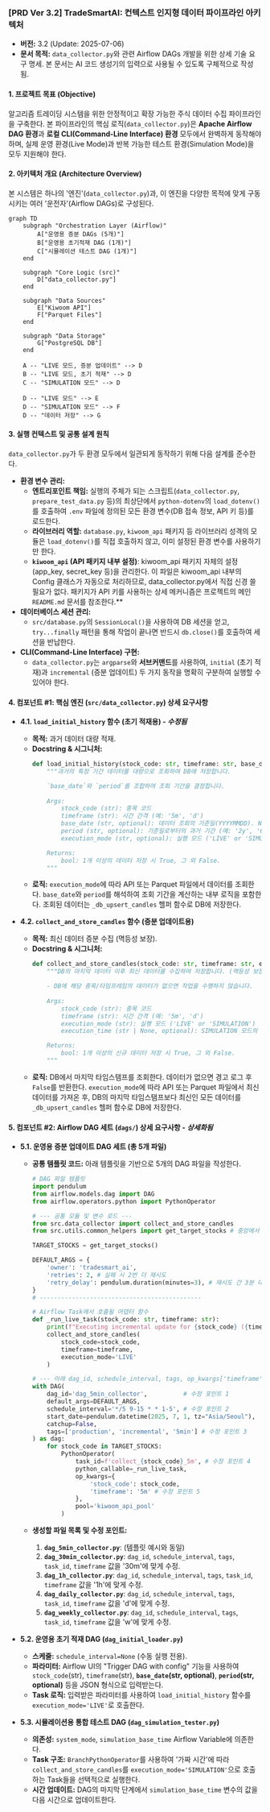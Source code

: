### **[PRD Ver 3.2] TradeSmartAI: 컨텍스트 인지형 데이터 파이프라인 아키텍처**

  * **버전:** 3.2 (Update: 2025-07-06)
  * **문서 목적:** `data_collector.py`와 관련 Airflow DAGs 개발을 위한 상세 기술 요구 명세. 본 문서는 AI 코드 생성기의 입력으로 사용될 수 있도록 구체적으로 작성됨.

#### **1. 프로젝트 목표 (Objective)**

알고리즘 트레이딩 시스템을 위한 안정적이고 확장 가능한 주식 데이터 수집 파이프라인을 구축한다. 본 파이프라인의 핵심 로직(`data_collector.py`)은 **Apache Airflow DAG 환경**과 **로컬 CLI(Command-Line Interface) 환경** 모두에서 완벽하게 동작해야 하며, 실제 운영 환경(Live Mode)과 반복 가능한 테스트 환경(Simulation Mode)을 모두 지원해야 한다.

#### **2. 아키텍처 개요 (Architecture Overview)**

본 시스템은 하나의 '엔진'(`data_collector.py`)과, 이 엔진을 다양한 목적에 맞게 구동시키는 여러 '운전자'(Airflow DAGs)로 구성된다.

```mermaid
graph TD
    subgraph "Orchestration Layer (Airflow)"
        A["운영용 증분 DAGs (5개)"]
        B["운영용 초기적재 DAG (1개)"]
        C["시뮬레이션 테스트 DAG (1개)"]
    end

    subgraph "Core Logic (src)"
        D["data_collector.py"]
    end

    subgraph "Data Sources"
        E["Kiwoom API"]
        F["Parquet Files"]
    end
    
    subgraph "Data Storage"
        G["PostgreSQL DB"]
    end

    A -- "LIVE 모드, 증분 업데이트" --> D
    B -- "LIVE 모드, 초기 적재" --> D
    C -- "SIMULATION 모드" --> D

    D -- "LIVE 모드" --> E
    D -- "SIMULATION 모드" --> F
    D -- "데이터 저장" --> G
```

#### **3. 실행 컨텍스트 및 공통 설계 원칙**

`data_collector.py`가 두 환경 모두에서 일관되게 동작하기 위해 다음 설계를 준수한다.

  * **환경 변수 관리:**
      * **엔트리포인트 책임:** 실행의 주체가 되는 스크립트(`data_collector.py`, `prepare_test_data.py` 등)의 최상단에서 `python-dotenv`의 `load_dotenv()`를 호출하여 `.env` 파일에 정의된 모든 환경 변수(DB 접속 정보, API 키 등)를 로드한다.
      * **라이브러리 역할:** `database.py`, `kiwoom_api` 패키지 등 라이브러리 성격의 모듈은 `load_dotenv()`를 직접 호출하지 않고, 이미 설정된 환경 변수를 사용하기만 한다. 
      * **`kiwoom_api` (API 패키지 내부 설정)**: kiwoom_api 패키지 자체의 설정(app_key, secret_key 등)을 관리한다. 이 파일은 kiwoom_api 내부의 Config 클래스가 자동으로 처리하므로, data_collector.py에서 직접 신경 쓸 필요가 없다.
      패키지가 API 키를 사용하는 상세 메커니즘은 프로젝트의 메인 `README.md` 문서를 참조한다.**
  * **데이터베이스 세션 관리:**
      * `src/database.py`의 `SessionLocal()`을 사용하여 DB 세션을 얻고, `try...finally` 패턴을 통해 작업이 끝나면 반드시 `db.close()`를 호출하여 세션을 반납한다.
  * **CLI(Command-Line Interface) 구현:**
      * `data_collector.py`는 `argparse`와 **서브커맨드**를 사용하여, `initial` (초기 적재)과 `incremental` (증분 업데이트) 두 가지 동작을 명확히 구분하여 실행할 수 있어야 한다.

#### **4. 컴포넌트 \#1: 핵심 엔진 (`src/data_collector.py`) 상세 요구사항**

  * **4.1. `load_initial_history` 함수 (초기 적재용) - *수정됨***

      * **목적:** 과거 데이터 대량 적재.
      * **Docstring & 시그니처:**
        ```python
        def load_initial_history(stock_code: str, timeframe: str, base_date: str = None, period: str = None, execution_mode: str = 'LIVE') -> bool:
            """과거의 특정 기간 데이터를 대량으로 조회하여 DB에 저장합니다.

            `base_date`와 `period`를 조합하여 조회 기간을 결정합니다.
            
            Args:
                stock_code (str): 종목 코드
                timeframe (str): 시간 간격 (예: '5m', 'd')
                base_date (str, optional): 데이터 조회의 기준일(YYYYMMDD). None이면 현재 날짜.
                period (str, optional): 기준일로부터의 과거 기간 (예: '2y', '6m'). None이면 API 허용 최장 기간.
                execution_mode (str, optional): 실행 모드 ('LIVE' or 'SIMULATION'). Defaults to 'LIVE'.

            Returns:
                bool: 1개 이상의 데이터 저장 시 True, 그 외 False.
            """
        ```
      * **로직:** `execution_mode`에 따라 API 또는 Parquet 파일에서 데이터를 조회한다. `base_date`와 `period`를 해석하여 조회 기간을 계산하는 내부 로직을 포함한다. 조회된 데이터는 `_db_upsert_candles` 헬퍼 함수로 DB에 저장한다.

  * **4.2. `collect_and_store_candles` 함수 (증분 업데이트용)**

      * **목적:** 최신 데이터 증분 수집 (멱등성 보장).
      * **Docstring & 시그니처:**
        ```python
        def collect_and_store_candles(stock_code: str, timeframe: str, execution_mode: str, execution_time: str | None = None) -> bool:
            """DB의 마지막 데이터 이후 최신 데이터를 수집하여 저장합니다. (멱등성 보장)

            - DB에 해당 종목/타임프레임의 데이터가 없으면 작업을 수행하지 않습니다.
            
            Args:
                stock_code (str): 종목 코드
                timeframe (str): 시간 간격 (예: '5m', 'd')
                execution_mode (str): 실행 모드 ('LIVE' or 'SIMULATION')
                execution_time (str | None, optional): SIMULATION 모드의 기준 시간 (YYYYMMDDHHMMSS). Defaults to None.

            Returns:
                bool: 1개 이상의 신규 데이터 저장 시 True, 그 외 False.
            """
        ```
      * **로직:** DB에서 마지막 타임스탬프를 조회한다. 데이터가 없으면 경고 로그 후 `False`를 반환한다. `execution_mode`에 따라 API 또는 Parquet 파일에서 최신 데이터를 가져온 후, DB의 마지막 타임스탬프보다 최신인 모든 데이터를 `_db_upsert_candles` 헬퍼 함수로 DB에 저장한다.

#### **5. 컴포넌트 \#2: Airflow DAG 세트 (`dags/`) 상세 요구사항 - *상세화됨***

  * **5.1. 운영용 증분 업데이트 DAG 세트 (총 5개 파일)**

      * **공통 템플릿 코드:** 아래 템플릿을 기반으로 5개의 DAG 파일을 작성한다.

        ```python
        # DAG 파일 템플릿
        import pendulum
        from airflow.models.dag import DAG
        from airflow.operators.python import PythonOperator

        # --- 공통 모듈 및 변수 로드 ---
        from src.data_collector import collect_and_store_candles
        from src.utils.common_helpers import get_target_stocks # 중앙에서 타겟 종목 로드

        TARGET_STOCKS = get_target_stocks() 

        DEFAULT_ARGS = {
            'owner': 'tradesmart_ai',
            'retries': 2, # 실패 시 2번 더 재시도
            'retry_delay': pendulum.duration(minutes=3), # 재시도 간 3분 대기
        }
        # ---------------------------------------------

        # Airflow Task에서 호출될 어댑터 함수
        def _run_live_task(stock_code: str, timeframe: str):
            print(f"Executing incremental update for {stock_code} ({timeframe})")
            collect_and_store_candles(
                stock_code=stock_code,
                timeframe=timeframe,
                execution_mode='LIVE'
            )

        # --- 아래 dag_id, schedule_interval, tags, op_kwargs['timeframe'], task_id를 각 DAG에 맞게 수정 ---
        with DAG(
            dag_id='dag_5min_collector',          # 수정 포인트 1
            default_args=DEFAULT_ARGS,
            schedule_interval='*/5 9-15 * * 1-5', # 수정 포인트 2
            start_date=pendulum.datetime(2025, 7, 1, tz="Asia/Seoul"),
            catchup=False,
            tags=['production', 'incremental', '5min'] # 수정 포인트 3
        ) as dag:
            for stock_code in TARGET_STOCKS:
                PythonOperator(
                    task_id=f'collect_{stock_code}_5m', # 수정 포인트 4
                    python_callable=_run_live_task,
                    op_kwargs={
                        'stock_code': stock_code,
                        'timeframe': '5m' # 수정 포인트 5
                    },
                    pool='kiwoom_api_pool'
                )
        ```

      * **생성할 파일 목록 및 수정 포인트:**

        1.  **`dag_5min_collector.py`**: (템플릿 예시와 동일)
        2.  **`dag_30min_collector.py`**: `dag_id`, `schedule_interval`, `tags`, `task_id`, `timeframe` 값을 '30m'에 맞게 수정.
        3.  **`dag_1h_collector.py`**: `dag_id`, `schedule_interval`, `tags`, `task_id`, `timeframe` 값을 '1h'에 맞게 수정.
        4.  **`dag_daily_collector.py`**: `dag_id`, `schedule_interval`, `tags`, `task_id`, `timeframe` 값을 'd'에 맞게 수정.
        5.  **`dag_weekly_collector.py`**: `dag_id`, `schedule_interval`, `tags`, `task_id`, `timeframe` 값을 'w'에 맞게 수정.

  * **5.2. 운영용 초기 적재 DAG (`dag_initial_loader.py`)**

      * **스케줄:** `schedule_interval=None` (수동 실행 전용).
      * **파라미터:** Airflow UI의 "Trigger DAG with config" 기능을 사용하여 `stock_code`(str), `timeframe`(str), **`base_date`(str, optional)**, **`period`(str, optional)** 등을 JSON 형식으로 입력받는다.
      * **Task 로직:** 입력받은 파라미터를 사용하여 `load_initial_history` 함수를 `execution_mode='LIVE'`로 호출한다.

  * **5.3. 시뮬레이션용 통합 테스트 DAG (`dag_simulation_tester.py`)**

      * **의존성:** `system_mode`, `simulation_base_time` Airflow Variable에 의존한다.
      * **Task 구조:** `BranchPythonOperator`를 사용하여 '가짜 시간'에 따라 `collect_and_store_candles`를 `execution_mode='SIMULATION'`으로 호출하는 Task들을 선택적으로 실행한다.
      * **시간 업데이트:** DAG의 마지막 단계에서 `simulation_base_time` 변수의 값을 다음 시간으로 업데이트한다.
